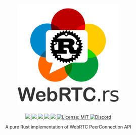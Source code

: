 <h1 align="center">
 <a href="https://webrtc.rs"><img src="./doc/webrtc.rs.png" alt="WebRTC.rs"></a>
 <br>
</h1>
<p align="center">
 <a href="https://github.com/webrtc-rs/pc/actions"> 
  <img src="https://github.com/webrtc-rs/pc/workflows/Cargo/badge.svg">
 </a> 
 <a href="https://codecov.io/gh/webrtc-rs/pc"> 
  <img src="https://codecov.io/gh/webrtc-rs/pc/branch/main/graph/badge.svg">
 </a>
 <a href="https://deps.rs/repo/github/webrtc-rs/pc"> 
  <img src="https://deps.rs/repo/github/webrtc-rs/pc/status.svg">
 </a>
 <a href="https://crates.io/crates/webrtc-pc"> 
  <img src="https://img.shields.io/crates/v/webrtc-pc.svg">
 </a> 
 <a href="https://docs.rs/webrtc-pc"> 
  <img src="https://docs.rs/webrtc-pc/badge.svg">
 </a>
 <a href="https://github.com/webrtc-rs/pc/blob/master/LICENSE">
  <img src="https://img.shields.io/badge/License-MIT-yellow.svg" alt="License: MIT">
 </a>
 <a href="https://discord.gg/4Ju8UHdXMs">
  <img src="https://img.shields.io/discord/800204819540869120?logo=discord" alt="Discord">
 </a>
</p>
<p align="center">
 A pure Rust implementation of WebRTC PeerConnection API
</p>
